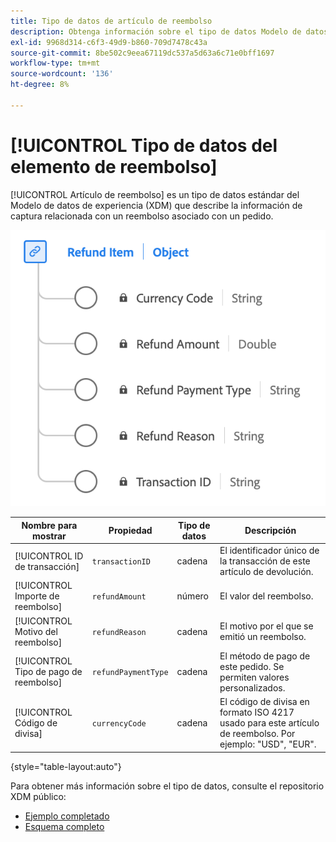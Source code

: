 ```yaml
---
title: Tipo de datos de artículo de reembolso
description: Obtenga información sobre el tipo de datos Modelo de datos de experiencia (XDM) de artículo de reembolso.
exl-id: 9968d314-c6f3-49d9-b860-709d7478c43a
source-git-commit: 8be502c9eea67119dc537a5d63a6c71e0bff1697
workflow-type: tm+mt
source-wordcount: '136'
ht-degree: 8%

---
```


# [!UICONTROL Tipo de datos del elemento de reembolso]

[!UICONTROL Artículo de reembolso] es un tipo de datos estándar del Modelo de datos de experiencia (XDM) que describe la información de captura relacionada con un reembolso asociado con un pedido.

![Diagrama del tipo de datos de elemento de reembolso.](../images/data-types/refund-item.png)

| Nombre para mostrar | Propiedad | Tipo de datos | Descripción |
|--------------------|-----------------------|-----------|---------------------------------------------------------------------------------------------------|
| [!UICONTROL ID de transacción] | `transactionID` | cadena | El identificador único de la transacción de este artículo de devolución. |
| [!UICONTROL Importe de reembolso] | `refundAmount` | número | El valor del reembolso. |
| [!UICONTROL Motivo del reembolso] | `refundReason` | cadena | El motivo por el que se emitió un reembolso. |
| [!UICONTROL Tipo de pago de reembolso] | `refundPaymentType` | cadena | El método de pago de este pedido. Se permiten valores personalizados. |
| [!UICONTROL Código de divisa] | `currencyCode` | cadena | El código de divisa en formato ISO 4217 usado para este artículo de reembolso. Por ejemplo: &quot;USD&quot;, &quot;EUR&quot;. |

{style="table-layout:auto"}

Para obtener más información sobre el tipo de datos, consulte el repositorio XDM público:

* [Ejemplo completado](https://github.com/adobe/xdm/blob/master/components/datatypes/refunditem.example.1.json)
* [Esquema completo](https://github.com/adobe/xdm/blob/master/components/datatypes/refunditem.schema.json)
